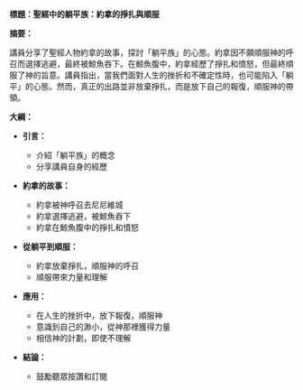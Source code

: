**標題：聖經中的躺平族：約拿的掙扎與順服**

**摘要：**

講員分享了聖經人物約拿的故事，探討「躺平族」的心態。約拿因不願順服神的呼召而選擇逃避，最終被鯨魚吞下。在鯨魚腹中，約拿經歷了掙扎和憤怒，但最終順服了神的旨意。講員指出，當我們面對人生的挫折和不確定性時，也可能陷入「躺平」的心態。然而，真正的出路並非放棄掙扎，而是放下自己的報復，順服神的帶領。

**大綱：**

* **引言：**
    * 介紹「躺平族」的概念
    * 分享講員自身的經歷

* **約拿的故事：**
    * 約拿被神呼召去尼尼維城
    * 約拿選擇逃避，被鯨魚吞下
    * 約拿在鯨魚腹中的掙扎和憤怒

* **從躺平到順服：**
    * 約拿放棄掙扎，順服神的呼召
    * 順服帶來力量和理解

* **應用：**
    * 在人生的挫折中，放下報復，順服神
    * 意識到自己的渺小，從神那裡獲得力量
    * 相信神的計劃，即使不理解

* **結論：**
    * 鼓勵聽眾按讚和訂閱